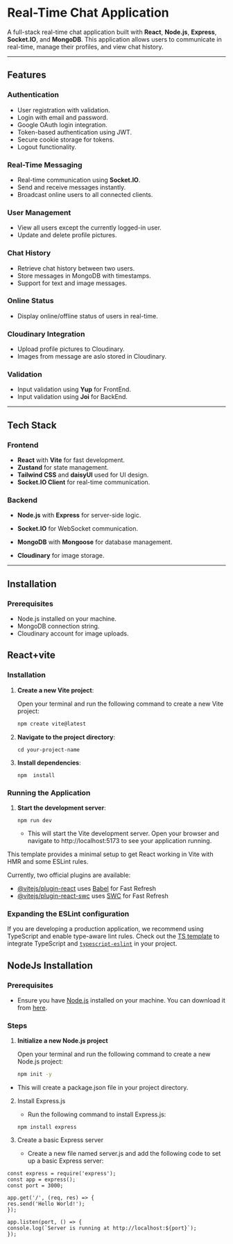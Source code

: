 # Real-Time Chat Application

A full-stack real-time chat application built with **React**, **Node.js**, **Express**, **Socket.IO**, and **MongoDB**. This application allows users to communicate in real-time, manage their profiles, and view chat history.

---

## Features

### Authentication

- User registration with validation.
- Login with email and password.
- Google OAuth login integration.
- Token-based authentication using JWT.
- Secure cookie storage for tokens.
- Logout functionality.

### Real-Time Messaging

- Real-time communication using **Socket.IO**.
- Send and receive messages instantly.
- Broadcast online users to all connected clients.

### User Management

- View all users except the currently logged-in user.
- Update and delete profile pictures.

### Chat History

- Retrieve chat history between two users.
- Store messages in MongoDB with timestamps.
- Support for text and image messages.

### Online Status

- Display online/offline status of users in real-time.

### Cloudinary Integration

- Upload profile pictures to Cloudinary.
- Images from message are aslo stored in Cloudinary.

### Validation

- Input validation using **Yup** for FrontEnd.
- Input validation using **Joi** for BackEnd.

---

## Tech Stack

### Frontend

- **React** with **Vite** for fast development.
- **Zustand** for state management.
- **Tailwind CSS** and **daisyUI** used for UI design.
- **Socket.IO Client** for real-time communication.

### Backend

- **Node.js** with **Express** for server-side logic.
- **Socket.IO** for WebSocket communication.

- **MongoDB** with **Mongoose** for database management.
- **Cloudinary** for image storage.

---

## Installation

### Prerequisites

- Node.js installed on your machine.
- MongoDB connection string.
- Cloudinary account for image uploads.

## React+vite

### Installation

1. **Create a new Vite project**:

   Open your terminal and run the following command to create a new Vite project:

   ```bash
   npm create vite@latest
   ```

2. **Navigate to the project directory**:
   ```
   cd your-project-name
   ```
3. **Install dependencies**:

   ```
   npm  install
   ```

### Running the Application

1. **Start the development server**:

   ```
   npm run dev
   ```

   - This will start the Vite development server. Open your browser and navigate to http://localhost:5173 to see your application running.

This template provides a minimal setup to get React working in Vite with HMR and some ESLint rules.

Currently, two official plugins are available:

- [@vitejs/plugin-react](https://github.com/vitejs/vite-plugin-react/blob/main/packages/plugin-react/README.md) uses [Babel](https://babeljs.io/) for Fast Refresh
- [@vitejs/plugin-react-swc](https://github.com/vitejs/vite-plugin-react-swc) uses [SWC](https://swc.rs/) for Fast Refresh

### Expanding the ESLint configuration

If you are developing a production application, we recommend using TypeScript and enable type-aware lint rules. Check out the [TS template](https://github.com/vitejs/vite/tree/main/packages/create-vite/template-react-ts) to integrate TypeScript and [`typescript-eslint`](https://typescript-eslint.io) in your project.

## NodeJs Installation

### Prerequisites

- Ensure you have [Node.js](https://nodejs.org/) installed on your machine. You can download it from [here](https://nodejs.org/).

### Steps

1. **Initialize a new Node.js project**

   Open your terminal and run the following command to create a new Node.js project:

   ```bash
   npm init -y
   ```

- This will create a package.json file in your project directory.

2. Install Express.js

   - Run the following command to install Express.js:

   ```
   npm install express
   ```

3. Create a basic Express server

   - Create a new file named server.js and add the following code to set up a basic Express server:

```
const express = require('express');
const app = express();
const port = 3000;

app.get('/', (req, res) => {
res.send('Hello World!');
});

app.listen(port, () => {
console.log(`Server is running at http://localhost:${port}`);
});
```

